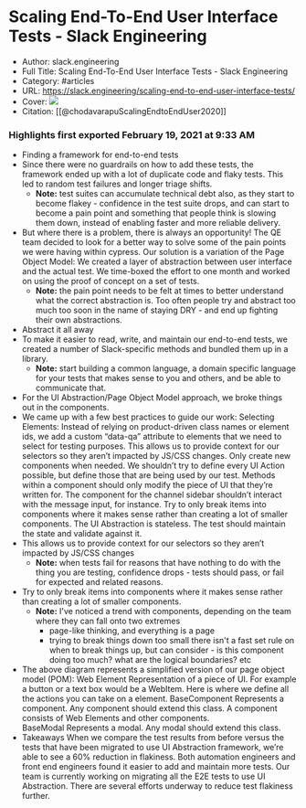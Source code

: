 # Scaling End-To-End User Interface Tests - Slack Engineering

- Author: slack.engineering
- Full Title: Scaling End-To-End User Interface Tests - Slack Engineering
- Category: #articles
- URL: https://slack.engineering/scaling-end-to-end-user-interface-tests/
- Cover: ![](https://readwise-assets.s3.amazonaws.com/static/images/article2.74d541386bbf.png)
- Citation: [[@chodavarapuScalingEndtoEndUser2020]]
### Highlights first exported February 19, 2021 at 9:33 AM

- Finding a framework for end-to-end tests
- Since there were no guardrails on how to add these tests, the framework ended up with a lot of duplicate code and flaky tests. This led to random test failures and longer triage shifts.
    - **Note:** test suites can accumulate technical debt also, as they start to become flakey - confidence in the test suite drops, and can start to become a pain point and something that people think is slowing them down, instead of enabling faster and more reliable delivery.
- But where there is a problem, there is always an opportunity! The QE team decided to look for a better way to solve some of the pain points we were having within cypress. Our solution is a variation of the Page Object Model: We created a layer of abstraction between user interface and the actual test. We time-boxed the effort to one month and worked on using the proof of concept on a set of tests.
    - **Note:** the pain point needs to be felt at times to better understand what the correct abstraction is.
      Too often people try and abstract too much too soon in the name of staying DRY - and end up fighting their own abstractions.
- Abstract it all away
- To make it easier to read, write, and maintain our end-to-end tests, we created a number of Slack-specific methods and bundled them up in a library.
    - **Note:** start building a common language, a domain specific language for your tests that makes sense to you and others, and be able to communicate that.
- For the UI Abstraction/Page Object Model approach, we broke things out in the components.
- We came up with a few best practices to guide our work:
  Selecting Elements: Instead of relying on product-driven class names or element ids, we add a custom “data-qa” attribute to elements that we need to select for testing purposes. This allows us to provide context for our selectors so they aren’t impacted by JS/CSS changes.
  Only create new components when needed. We shouldn’t try to define every UI Action possible, but define those that are being used by our test.
  Methods within a component should only modify the piece of UI that they’re written for. The component for the channel sidebar shouldn’t interact with the message input, for instance.
  Try to only break items into components where it makes sense rather than creating a lot of smaller components.
  The UI Abstraction is stateless. The test should maintain the state and validate against it.
- This allows us to provide context for our selectors so they aren’t impacted by JS/CSS changes
    - **Note:** when tests fail for reasons that have nothing to do with the thing you are testing, confidence drops - tests should pass, or fail for expected and related reasons.
- Try to only break items into components where it makes sense rather than creating a lot of smaller components.
    - **Note:** I've noticed a trend with components, depending on the team where they can fall onto two extremes
      - page-like thinking, and everything is a page
      - trying to break things down too small 
      there isn't a fast set rule on when to break things up, but can consider - is this component doing too much? what are the logical boundaries? etc
- The above diagram represents a simplified version of our page object model (POM):
  Web Element Representation of a piece of UI. For example a button or a text box would be a WebItem. Here is where we define all the actions you can take on a element.
  BaseComponent Represents a component. Any component should extend this class. A component consists of Web Elements and other components.
  BaseModal Represents a modal. Any modal should extend this class.
- Takeaways
  When we compare the test results from before versus the tests that have been migrated to use UI Abstraction framework, we’re able to see a 60% reduction in flakiness. Both automation engineers and front end engineers found it easier to add and maintain more tests.
  Our team is currently working on migrating all the E2E tests to use UI Abstraction. There are several efforts underway to reduce test flakiness further.
